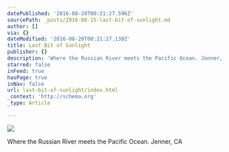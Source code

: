 ```yaml
---
datePublished: '2016-08-20T00:21:27.596Z'
sourcePath: _posts/2016-08-15-last-bit-of-sunlight.md
author: []
via: {}
dateModified: '2016-08-20T00:21:27.130Z'
title: Last Bit of Sunlight
publisher: {}
description: 'Where the Russian River meets the Pacific Ocean. Jenner, CA'
starred: false
inFeed: true
hasPage: true
inNav: false
url: last-bit-of-sunlight/index.html
_context: 'http://schema.org'
_type: Article

---
```

![](https://the-grid-user-content.s3-us-west-2.amazonaws.com/39569b9d-40e4-45b2-bdab-a7166e33d166.jpg)

Where the Russian River meets the Pacific Ocean. Jenner, CA